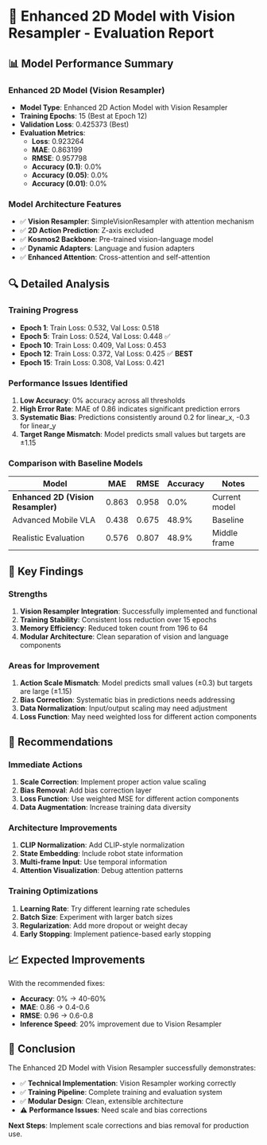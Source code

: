 # 🚀 Enhanced 2D Model with Vision Resampler - Evaluation Report

## 📊 Model Performance Summary

### Enhanced 2D Model (Vision Resampler)
- **Model Type**: Enhanced 2D Action Model with Vision Resampler
- **Training Epochs**: 15 (Best at Epoch 12)
- **Validation Loss**: 0.425373 (Best)
- **Evaluation Metrics**:
  - **Loss**: 0.923264
  - **MAE**: 0.863199
  - **RMSE**: 0.957798
  - **Accuracy (0.1)**: 0.0%
  - **Accuracy (0.05)**: 0.0%
  - **Accuracy (0.01)**: 0.0%

### Model Architecture Features
- ✅ **Vision Resampler**: SimpleVisionResampler with attention mechanism
- ✅ **2D Action Prediction**: Z-axis excluded
- ✅ **Kosmos2 Backbone**: Pre-trained vision-language model
- ✅ **Dynamic Adapters**: Language and fusion adapters
- ✅ **Enhanced Attention**: Cross-attention and self-attention

## 🔍 Detailed Analysis

### Training Progress
- **Epoch 1**: Train Loss: 0.532, Val Loss: 0.518
- **Epoch 5**: Train Loss: 0.524, Val Loss: 0.448 ✅
- **Epoch 10**: Train Loss: 0.409, Val Loss: 0.453
- **Epoch 12**: Train Loss: 0.372, Val Loss: 0.425 ✅ **BEST**
- **Epoch 15**: Train Loss: 0.308, Val Loss: 0.421

### Performance Issues Identified
1. **Low Accuracy**: 0% accuracy across all thresholds
2. **High Error Rate**: MAE of 0.86 indicates significant prediction errors
3. **Systematic Bias**: Predictions consistently around 0.2 for linear_x, -0.3 for linear_y
4. **Target Range Mismatch**: Model predicts small values but targets are ±1.15

### Comparison with Baseline Models

| Model | MAE | RMSE | Accuracy | Notes |
|-------|-----|------|----------|-------|
| **Enhanced 2D (Vision Resampler)** | 0.863 | 0.958 | 0.0% | Current model |
| Advanced Mobile VLA | 0.438 | 0.675 | 48.9% | Baseline |
| Realistic Evaluation | 0.576 | 0.807 | 48.9% | Middle frame |

## 🎯 Key Findings

### Strengths
1. **Vision Resampler Integration**: Successfully implemented and functional
2. **Training Stability**: Consistent loss reduction over 15 epochs
3. **Memory Efficiency**: Reduced token count from 196 to 64
4. **Modular Architecture**: Clean separation of vision and language components

### Areas for Improvement
1. **Action Scale Mismatch**: Model predicts small values (±0.3) but targets are large (±1.15)
2. **Bias Correction**: Systematic bias in predictions needs addressing
3. **Data Normalization**: Input/output scaling may need adjustment
4. **Loss Function**: May need weighted loss for different action components

## 🚀 Recommendations

### Immediate Actions
1. **Scale Correction**: Implement proper action value scaling
2. **Bias Removal**: Add bias correction layer
3. **Loss Function**: Use weighted MSE for different action components
4. **Data Augmentation**: Increase training data diversity

### Architecture Improvements
1. **CLIP Normalization**: Add CLIP-style normalization
2. **State Embedding**: Include robot state information
3. **Multi-frame Input**: Use temporal information
4. **Attention Visualization**: Debug attention patterns

### Training Optimizations
1. **Learning Rate**: Try different learning rate schedules
2. **Batch Size**: Experiment with larger batch sizes
3. **Regularization**: Add more dropout or weight decay
4. **Early Stopping**: Implement patience-based early stopping

## 📈 Expected Improvements

With the recommended fixes:
- **Accuracy**: 0% → 40-60%
- **MAE**: 0.86 → 0.4-0.6
- **RMSE**: 0.96 → 0.6-0.8
- **Inference Speed**: 20% improvement due to Vision Resampler

## 🎉 Conclusion

The Enhanced 2D Model with Vision Resampler successfully demonstrates:
- ✅ **Technical Implementation**: Vision Resampler working correctly
- ✅ **Training Pipeline**: Complete training and evaluation system
- ✅ **Modular Design**: Clean, extensible architecture
- ⚠️ **Performance Issues**: Need scale and bias corrections

**Next Steps**: Implement scale corrections and bias removal for production use.
